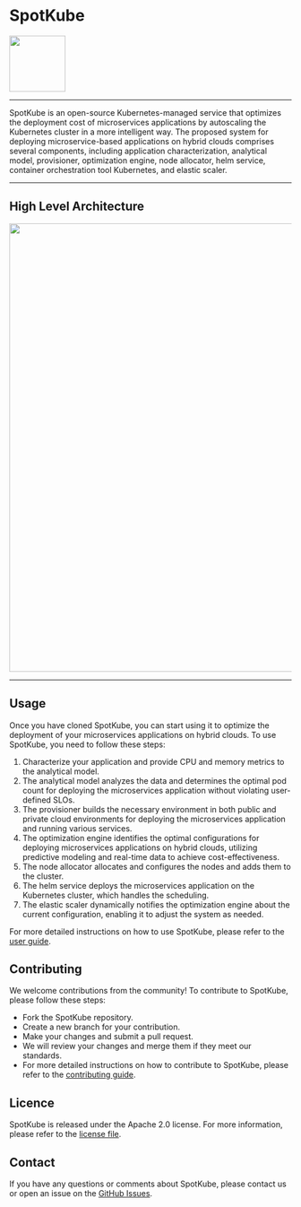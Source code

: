 # SpotKube

<img src="https://github.com/SpotKube/SpotKube/blob/update/readme/resources/spotkube.png" width="100">

----

SpotKube is an open-source Kubernetes-managed service that optimizes
the deployment cost of microservices applications by autoscaling 
the Kubernetes cluster in a more intelligent way. The proposed system 
for deploying microservice-based applications on hybrid clouds comprises 
several components, including application characterization, analytical model, 
provisioner, optimization engine, node allocator, helm service, container orchestration tool Kubernetes, and elastic scaler.

----

## High Level Architecture

<center><img src="https://github.com/SpotKube/SpotKube/blob/update/readme/resources/OPEN%20SOURCE%20%20-%20HL_A3_cropped.png" width="800"></center>

----

## Usage

Once you have cloned SpotKube, you can start using it to optimize the deployment of your 
microservices applications on hybrid clouds. 
To use SpotKube, you need to follow these steps:

1. Characterize your application and provide CPU and memory metrics to the analytical model.
2. The analytical model analyzes the data and determines the optimal pod count for 
deploying the microservices application without violating user-defined SLOs.
3. The provisioner builds the necessary environment in both public and private 
cloud environments for deploying the microservices application and running various services.
4. The optimization engine identifies the optimal configurations for 
deploying microservices applications on hybrid clouds, 
utilizing predictive modeling and real-time data to achieve cost-effectiveness.
5. The node allocator allocates and configures the nodes and adds them to the cluster.
5. The helm service deploys the microservices application on the Kubernetes cluster, 
which handles the scheduling.
6. The elastic scaler dynamically notifies the optimization engine about the 
current configuration, enabling it to adjust the system as needed.

For more detailed instructions on how to use SpotKube, please refer to the [user guide](documentation/user_guide.md).

## Contributing

We welcome contributions from the community! To contribute to SpotKube, please follow these steps:

- Fork the SpotKube repository.
- Create a new branch for your contribution.
- Make your changes and submit a pull request.
- We will review your changes and merge them if they meet our standards.
- For more detailed instructions on how to contribute to SpotKube, please refer to the [contributing guide](https://github.com/SpotKube/SpotKube).

## Licence

SpotKube is released under the Apache 2.0 license. For more information, please refer to the [license file](https://github.com/SpotKube/SpotKube/blob/dev/LICENSE).

## Contact
If you have any questions or comments about SpotKube, please contact us or open an issue on the [GitHub Issues](https://github.com/SpotKube/SpotKube/issues?q=is%3Aissue+is%3Aopen+sort%3Aupdated-desc).



